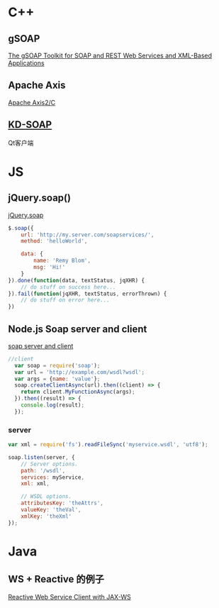 
# C++

## gSOAP
[The gSOAP Toolkit for SOAP and REST Web Services and XML-Based Applications](https://www.cs.fsu.edu/~engelen/soap.html)

## Apache Axis
[Apache Axis2/C](http://axis.apache.org/axis2/c/core/)

## [KD-SOAP](https://www.kdab.com/development-resources/qt-tools/kd-soap/)
Qt客户端

# JS

## jQuery.soap()

[jQuery.soap](https://github.com/doedje/jquery.soap)

```js
$.soap({
	url: 'http://my.server.com/soapservices/',
	method: 'helloWorld',

	data: {
		name: 'Remy Blom',
		msg: 'Hi!'
	}
}).done(function(data, textStatus, jqXHR) {
	// do stuff on success here...
}).fail(function(jqXHR, textStatus, errorThrown) {
	// do stuff on error here...
})
```


## Node.js Soap server and client

[soap server and client](https://github.com/vpulim/node-soap)

```js
//client
  var soap = require('soap');
  var url = 'http://example.com/wsdl?wsdl';
  var args = {name: 'value'};
  soap.createClientAsync(url).then((client) => {
    return client.MyFunctionAsync(args);
  }).then((result) => {
    console.log(result);
  });
```

### server

```js
var xml = require('fs').readFileSync('myservice.wsdl', 'utf8');

soap.listen(server, {
    // Server options.
    path: '/wsdl',
    services: myService,
    xml: xml,

    // WSDL options.
    attributesKey: 'theAttrs',
    valueKey: 'theVal',
    xmlKey: 'theXml'
});
```

# Java

## WS + Reactive 的例子
[Reactive Web Service Client with JAX-WS](https://godatadriven.com/blog/reactive-web-service-client-with-jax-ws/)